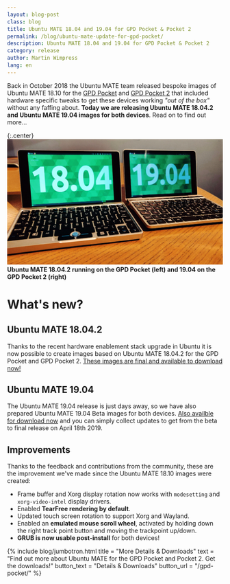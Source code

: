 ```yaml
---
layout: blog-post
class: blog
title: Ubuntu MATE 18.04 and 19.04 for GPD Pocket & Pocket 2
permalink: /blog/ubuntu-mate-update-for-gpd-pocket/
description: Ubuntu MATE 18.04 and 19.04 for GPD Pocket & Pocket 2
category: release
author: Martin Wimpress
lang: en
---
```


Back in October 2018 the Ubuntu MATE team released bespoke images of Ubuntu
MATE 18.10 for the [GPD Pocket](https://gpd.hk/gpdpocket) and
[GPD Pocket 2](https://gpd.hk/gpdpocket2) that included hardware specific
tweaks to get these devices working *"out of the box"* without any faffing
about. **Today we are releasing Ubuntu MATE 18.04.2 and Ubuntu MATE 19.04
images for both devices**. Read on to find out more...

{:.center}
![Ubuntu MATE 18.04.2 running on the GPD Pocket (left) and 19.04 on the GPD Pocket 2 (right)](/images/blog/gpd-pockets-news.jpg)
**Ubuntu MATE 18.04.2 running on the GPD Pocket (left) and 19.04 on the GPD Pocket 2 (right)**

# What's new?

## Ubuntu MATE 18.04.2

Thanks to the recent hardware enablement stack upgrade in Ubuntu it is now
possible to create images based on Ubuntu MATE 18.04.2 for the GPD Pocket and
GPD Pocket 2. [These images are final and available to download now!](https://ubuntu-mate.org/download/)

## Ubuntu MATE 19.04

The Ubuntu MATE 19.04 release is just days away, so we have also prepared
Ubuntu MATE 19.04 Beta images for both devices. [Also availble for download now](https://ubuntu-mate.org/download/)
and you can simply collect updates to get from the beta to final release on
April 18th 2019.

## Improvements

Thanks to the feedback and contributions from the community, these are the
improvement we've made since the Ubuntu MATE 18.10 images were created:

  * Frame buffer and Xorg display rotation now works with `modesetting` and `xorg-video-intel` display drivers.
  * Enabled **TearFree rendering by default**.
  * Updated touch screen rotation to support Xorg and Wayland.
  * Enabled an **emulated mouse scroll wheel**, activated by holding down the right track point button and moving the trackpoint up/down.
  * **GRUB is now usable post-install** for both devices!

{% include blog/jumbotron.html
    title = "More Details & Downloads"
    text = "Find out more about Ubuntu MATE for the GPD Pocket and Pocket 2. Get the downloads!"
    button_text = "Details & Downloads"
    button_url = "/gpd-pocket/"
%}
